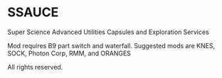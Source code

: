 # SSAUCE
Super Science Advanced Utilities Capsules and Exploration Services

Mod requires B9 part switch and waterfall.
Suggested mods are KNES, SOCK, Photon Corp, RMM, and ORANGES

All rights reserved.
